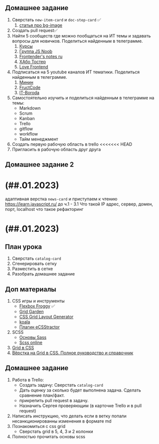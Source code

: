 ## Домашнее задание

1. Сверстать `new-item-card` и `doc-step-card` ✅
   1.  [статья про bg-image](https://www.mousedc.ru/learning/21-fon-css-background-color-image/)
2. Создать pull request✅
3. Найти 5 сообществ где можно пообщаться на ИТ темы и задавать вопросы для новичков. Поделиться найденным в телеграмме.
   1. [Курсы](https://t.me/+jTTbzU7t41RmZDU6)
   2. [Группа JS Noob](https://t.me/js_noobs_ru)
   3. [Frontender's notes ru](https://t.me/frontendnoteschannel)
   4. [ХАбо Тостер](https://qna.habr.com/)
   5. [Love Frontend](https://vk.com/love_frontend)
4. Подписаться на 5 youtube каналов ИТ тематики. Поделиться найденным в телеграмме.
   1. [Минин](https://www.youtube.com/@VladilenMinin)
   2. [FructCode](https://www.youtube.com/@fructcode/videos)
   3. [IT-Boroda](https://www.youtube.com/@itbeard)
5. Самостоятельно изучить и поделиться найденным в телеграмме на темы:
    * Markdown
    * Scrum
    * Kanban
    * Trello
    * gitflow
    * workflow
    * Тайм менеджмент
6. Создать первую рабочую область в trello
<<<<<<< HEAD
7. Пригласить в рабочую область друг друга

## Домашнее задание 2

# (##.01.2023)

адаптивная верстка
`news-card` и
приступаем к чтению https://learn.javascript.ru/ до  ч.1 - 3.1
Что такой IP адрес, сервер, домен, порт, localhost
что такое рефакторинг

# (##.01.2023)

## План урока

1. Сверстать `catalog-card`
2. Сгенерировать сетку
3. Разместить в сетке
4. Разобрать домашнее задание


## Доп материалы

1. CSS игры и инструменты
   * [Flexbox Froggy](https://flexboxfroggy.com/#ru) ✅
   * [Grid Garden](https://cssgridgarden.com/#ru)
   * [CSS Grid Layout Generator](https://angrytools.com/css-grid/)
   * [koala](http://koala-app.com/)
   * [Плагин eCSStractor](https://www.youtube.com/watch?v=pZiYs_Sput8)
2. SCSS
   * [Основы Sass](https://sass-scss.ru/guide/)
   * [Scss online](https://www.sassmeister.com/)
3. [Grid в CSS](https://wp-kama.ru/id_8945/grid-v-css.html)
4. [Вёрстка на Grid в CSS. Полное руководство и справочник](https://medium.com/@stasonmars/%D0%B2%D0%B5%CC%88%D1%80%D1%81%D1%82%D0%BA%D0%B0-%D0%BD%D0%B0-grid-%D0%B2-css-%D0%BF%D0%BE%D0%BB%D0%BD%D0%BE%D0%B5-%D1%80%D1%83%D0%BA%D0%BE%D0%B2%D0%BE%D0%B4%D1%81%D1%82%D0%B2%D0%BE-%D0%B8-%D1%81%D0%BF%D1%80%D0%B0%D0%B2%D0%BE%D1%87%D0%BD%D0%B8%D0%BA-220508316f8b)



## Домашнее задание

1. Работа в Trello:
   * Создать задачу: Сверстать `catalog-card`
   * Дать оценку за сколько будет выполнена задача. Сделать сравнение план/факт.
   * прикрепить pull request в задачу.
   * Назначить Сергея проверяющим (в карточке Trello и в pull request)
2. Написать инструкцию, что делать если в ветку попали несанкционированны изменения в формате md
3. Познакомиться с css grid
   * Сверстать grid в 5, 4, 3 и 2 колонки
4. Полностью прочитать основы scss

